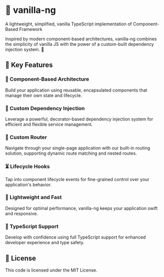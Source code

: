 # 🍦 vanilla-ng

A lightweight, simplified, vanilla TypeScript implementation of Component-Based Framework

Inspired by modern component-based architectures, vanilla-ng combines the simplicity of vanilla JS with the power of a custom-built dependency injection system. 🚀

## 🌟 Key Features

### 🧩 Component-Based Architecture
Build your application using reusable, encapsulated components that manage their own state and lifecycle.

### 💉 Custom Dependency Injection
Leverage a powerful, decorator-based dependency injection system for efficient and flexible service management.

### 🧭 Custom Router
Navigate through your single-page application with our built-in routing solution, supporting dynamic route matching and nested routes.

### ⏳ Lifecycle Hooks
Tap into component lifecycle events for fine-grained control over your application's behavior.

### 🚀 Lightweight and Fast
Designed for optimal performance, vanilla-ng keeps your application swift and responsive.

### 📘 TypeScript Support
Develop with confidence using full TypeScript support for enhanced developer experience and type safety.

## 📄 License

This code is licensed under the MIT License.
